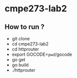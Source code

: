 # cmpe273-lab2

## How to run ?

- git clone <url>
- cd cmpe273-lab2
- cd httprouter
- export GOCODE=`pwd`/gocode
- go get
- go build
- ./httprouter
